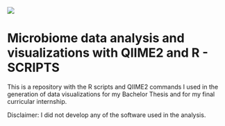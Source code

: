 ![](https://img.shields.io/badge/<DOI>-<10.6084/m9.figshare.16912768>-informational?style=flat&logo=<LOGO_NAME>&logoColor=white&color=blue)

  
# Microbiome data analysis and visualizations with QIIME2 and R - SCRIPTS
This is a repository with the R scripts and QIIME2 commands I used in the generation of data visualizations for my Bachelor Thesis and for my final curricular internship. 

Disclaimer: I did not develop any of the software used in the analysis.


